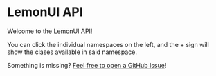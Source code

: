 # LemonUI API

Welcome to the LemonUI API!

You can click the individual namespaces on the left, and the + sign will show the clases available in said namespace.

Something is missing? [Feel free to open a GitHub Issue](https://github.com/LemonUIbyLemon/LemonUI/issues)!
